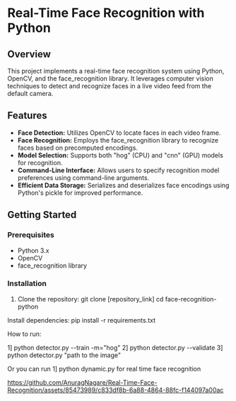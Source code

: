 # Real-Time Face Recognition with Python



## Overview

This project implements a real-time face recognition system using Python, OpenCV, and the face_recognition library. It leverages computer vision techniques to detect and recognize faces in a live video feed from the default camera.

## Features

- **Face Detection:** Utilizes OpenCV to locate faces in each video frame.
- **Face Recognition:** Employs the face_recognition library to recognize faces based on precomputed encodings.
- **Model Selection:** Supports both "hog" (CPU) and "cnn" (GPU) models for recognition.
- **Command-Line Interface:** Allows users to specify recognition model preferences using command-line arguments.
- **Efficient Data Storage:** Serializes and deserializes face encodings using Python's pickle for improved performance.

## Getting Started

### Prerequisites

- Python 3.x
- OpenCV
- face_recognition library

### Installation

1. Clone the repository:
   git clone [repository_link]
   cd face-recognition-python

Install dependencies:
pip install -r requirements.txt

How to run:

1] python detector.py --train -m="hog"
2] python detector.py --validate
3] python detector.py "path to the image"


Or you can run 
1] python dynamic.py 
for real time face recognition




https://github.com/AnuragNagare/Real-Time-Face-Recognition/assets/85473989/c833df8b-6a88-4864-88fc-f144097a00ac


